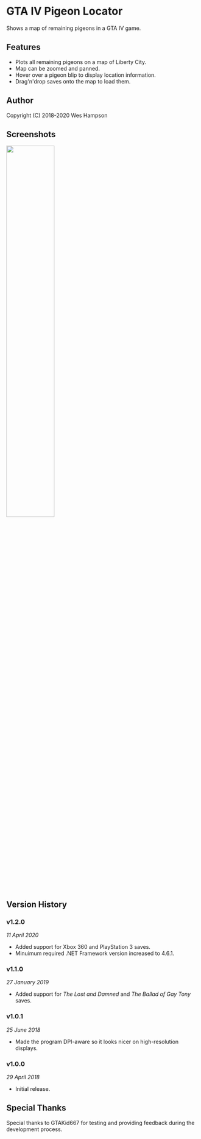 # GTA IV Pigeon Locator
Shows a map of remaining pigeons in a GTA IV game.


## Features
- Plots all remaining pigeons on a map of Liberty City.
- Map can be zoomed and panned.
- Hover over a pigeon blip to display location information.
- Drag'n'drop saves onto the map to load them.


## Author
Copyright (C) 2018-2020 Wes Hampson


## Screenshots
<img src="https://i.imgur.com/vWgAhu6.png" width="50%" height="50%" />


## Version History
### v1.2.0
*11 April 2020*  
* Added support for Xbox 360 and PlayStation 3 saves.
* Minuimum required .NET Framework version increased to 4.6.1.

### v1.1.0
*27 January 2019*  
* Added support for *The Lost and Damned* and *The Ballad of Gay Tony* saves.

### v1.0.1
*25 June 2018*  
* Made the program DPI-aware so it looks nicer on high-resolution displays.

### v1.0.0
*29 April 2018*  
* Initial release.


## Special Thanks
Special thanks to GTAKid667 for testing and providing feedback during the
development process.
